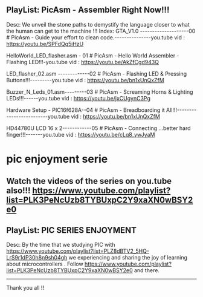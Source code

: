 PlayList:
PicAsm - Assembler Right Now!!!
-------------------------------
Desc:
We unveil the stone paths to demystify the language closer to what the human can get to the machine !!!
Index: 
GTA_V1.0 --------------------00 # PicAsm - Guide your effort to clean code.---------------you.tube vid : https://youtu.be/SPFdQg5iHzU

HelloWorld_LED_flasher.asm - 01 # PicAsm - Hello World Assembler - Flashing LED!!!-you.tube vid : https://youtu.be/AkZfCgd943Q

LED_flasher_02.asm -------------02 # PicAsm - Flashing LED & Pressing Buttons!!!---------you.tube vid : https://youtu.be/bn1xUnQxZfM

Buzzer_N_Leds_01.asm---------03 # PicAsm - Screaming Horns & Lighting LEDs!!!------you.tube vid : https://youtu.be/jxCUgynC3Pg

Hardware Setup - PIC16f628A--04 # PicAsm - Breadboarding it All!!!-------------------------you.tube vid : https://youtu.be/bn1xUnQxZfM

HD44780U LCD 16 x 2------------05 # PicAsm - Connecting ...better hard finger!!!-------you.tube vid : https://youtu.be/cLq8_ywJyaM



# pic enjoyment serie
Watch the videos of the series on you.tube also!!!
https://www.youtube.com/playlist?list=PLK3PeNcUzb8TYBUxpC2Y9xaXN0wBSY2e0
--------------------
PlayList:
PIC SERIES ENJOYMENT
--------------------
Desc:
By the time that we studying PIC with https://www.youtube.com/playlist?list=PLZ8dBTV2_5HQ-LrS9r1dP30h8n9sh04gh 
we experiencing and sharing the joy of learning about microcontrollers . 
Follow https://www.youtube.com/playlist?list=PLK3PeNcUzb8TYBUxpC2Y9xaXN0wBSY2e0 and there. 

-------------------------------
Thank you all !!
